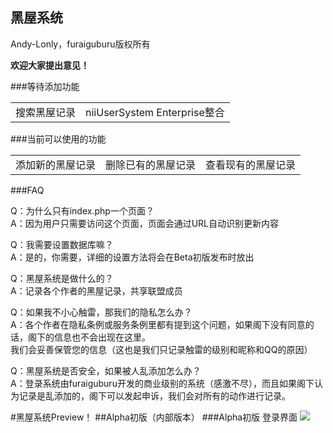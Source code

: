 黑屋系统
---
Andy-Lonly，furaiguburu版权所有

**欢迎大家提出意见！**

###等待添加功能

<table>
  <tr>
    <td>搜索黑屋记录</td>
    <td>niiUserSystem Enterprise整合</td>
  </tr>
</table>

###当前可以使用的功能
<table>
  <tr>
    <td>添加新的黑屋记录</td>
    <td>删除已有的黑屋记录</td>
    <td>查看现有的黑屋记录</td>
  </tr>
</table>

###FAQ

Q：为什么只有index.php一个页面？<br>
A：因为用户只需要访问这个页面，页面会通过URL自动识别更新内容

Q：我需要设置数据库嘛？<br>
A：是的，你需要，详细的设置方法将会在Beta初版发布时放出

Q：黑屋系统是做什么的？<br>
A：记录各个作者的黑屋记录，共享联盟成员

Q：如果我不小心触雷，那我们的隐私怎么办？<br>
A：各个作者在隐私条例或服务条例里都有提到这个问题，如果阁下没有同意的话，阁下的信息也不会出现在这里。<br>
我们会妥善保管您的信息（这也是我们只记录触雷的级别和昵称和QQ的原因）

Q：黑屋系统是否安全，如果被人乱添加怎么办？<br>
A：登录系统由furaiguburu开发的商业级别的系统（感激不尽），而且如果阁下认为记录是乱添加的，阁下可以发起申诉，我们会对所有的动作进行记录。

#黑屋系统Preview！
##Alpha初版（内部版本）
###Alpha初版 登录界面
<img src="http://40c4ada26c9f76b90200-7237e5908f4a8314ee6a2ee2d1cf897e.r10.cf6.rackcdn.com/blackhouseLogin1.png" />
